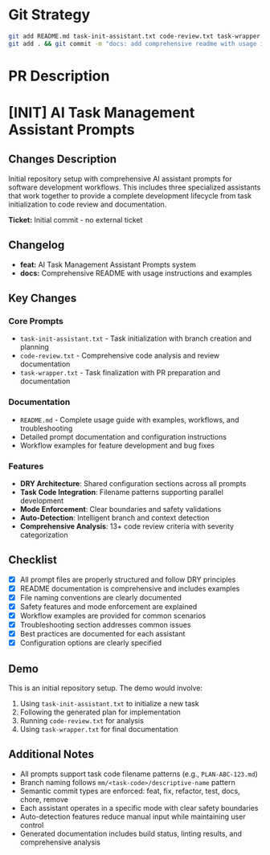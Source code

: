 # Git Strategy

```bash
git add README.md task-init-assistant.txt code-review.txt task-wrapper.txt && git commit -m "feat: add ai task management assistant prompts" && \
git add . && git commit -m "docs: add comprehensive readme with usage instructions"
```

# PR Description

# [INIT] AI Task Management Assistant Prompts

## Changes Description

Initial repository setup with comprehensive AI assistant prompts for software development workflows. This includes three specialized assistants that work together to provide a complete development lifecycle from task initialization to code review and documentation.

**Ticket:** Initial commit - no external ticket

## Changelog

- **feat:** AI Task Management Assistant Prompts system
- **docs:** Comprehensive README with usage instructions and examples

## Key Changes

### Core Prompts

- `task-init-assistant.txt` - Task initialization with branch creation and planning
- `code-review.txt` - Comprehensive code analysis and review documentation
- `task-wrapper.txt` - Task finalization with PR preparation and documentation

### Documentation

- `README.md` - Complete usage guide with examples, workflows, and troubleshooting
- Detailed prompt documentation and configuration instructions
- Workflow examples for feature development and bug fixes

### Features

- **DRY Architecture**: Shared configuration sections across all prompts
- **Task Code Integration**: Filename patterns supporting parallel development
- **Mode Enforcement**: Clear boundaries and safety validations
- **Auto-Detection**: Intelligent branch and context detection
- **Comprehensive Analysis**: 13+ code review criteria with severity categorization

## Checklist

- [x] All prompt files are properly structured and follow DRY principles
- [x] README documentation is comprehensive and includes examples
- [x] File naming conventions are clearly documented
- [x] Safety features and mode enforcement are explained
- [x] Workflow examples are provided for common scenarios
- [x] Troubleshooting section addresses common issues
- [x] Best practices are documented for each assistant
- [x] Configuration options are clearly specified

## Demo

This is an initial repository setup. The demo would involve:

1. Using `task-init-assistant.txt` to initialize a new task
2. Following the generated plan for implementation
3. Running `code-review.txt` for analysis
4. Using `task-wrapper.txt` for final documentation

## Additional Notes

- All prompts support task code filename patterns (e.g., `PLAN-ABC-123.md`)
- Branch naming follows `mm/<task-code>/descriptive-name` pattern
- Semantic commit types are enforced: feat, fix, refactor, test, docs, chore, remove
- Each assistant operates in a specific mode with clear safety boundaries
- Auto-detection features reduce manual input while maintaining user control
- Generated documentation includes build status, linting results, and comprehensive analysis
